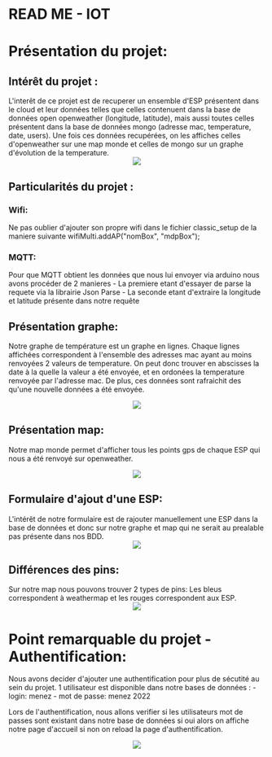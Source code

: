 # READ ME - IOT

<h1>Présentation du projet: </h1>

<h2>Intérêt du projet : </h2>
L'interêt de ce projet est de recuperer un ensemble d'ESP présentent dans le cloud et leur données telles que celles contenuent dans la base de données open openweather (longitude, latitude), mais aussi toutes celles présentent dans la base de données mongo (adresse mac, temperature, date, users). Une fois ces données recupérées, on les affiches celles d'openweather sur une map monde et celles de mongo sur un graphe d'évolution de la temperature.

<div align="center">
  <img src="https://media.giphy.com/media/NHqKX3CDFPZ8pq07gt/giphy.gif"/>
</div>

<h2> Particularités du projet : </h2> 
<h3>Wifi:</h3>
Ne pas oublier d'ajouter son propre wifi dans le fichier classic_setup de la maniere suivante
  wifiMulti.addAP("nomBox", "mdpBox");
<h3>MQTT:</h3>
Pour que MQTT obtient les données que nous lui envoyer via arduino nous avons procéder de 2 manieres
    - La premiere etant d'essayer de parse la requete via la librairie Json Parse
    - La seconde etant d'extraire la longitude et latitude présente dans notre requête

<h2>Présentation graphe: </h2>

Notre graphe de température est un graphe en lignes. Chaque lignes affichées correspondent à  l'ensemble des adresses mac ayant au moins renvoyées 2 valeurs de temperature. On peut donc trouver en abscisses la date à la quelle la valeur a été envoyée, et en ordonées la temperature renvoyée par l'adresse mac. De plus, ces données sont rafraichit des qu'une nouvelle données a été envoyée.
            <div align="center">
  <img src="https://media.giphy.com/media/B2PZG4WnQxmjJCrSzc/giphy.gif"/>
</div>

<h2>Présentation map: </h2>

Notre map monde permet d'afficher tous les points gps de chaque ESP qui nous a été renvoyé sur openweather. 
  <div align="center">
  <img src="https://media.giphy.com/media/HrumwrAW8rPl7A884I/giphy.gif"/>
</div>

<h2>Formulaire d'ajout d'une ESP: </h2>
L'intérêt de notre formulaire est de rajouter manuellement une ESP dans la base de données et donc sur notre graphe et map qui ne serait au prealable pas présente dans nos BDD. 
<div align="center">
  <img src="https://media.giphy.com/media/ciJ0ATYyr0MPDqPhkw/giphy.gif"/>
</div>

<h2> Différences des pins: </h2>
Sur notre map nous pouvons trouver 2 types de pins: 
Les bleus correspondent à weathermap et les rouges correspondent aux ESP.
<div align="center">
  <img src="https://media.giphy.com/media/m08EAlc00qmq2jtJwT/giphy.gif"/>
</div>

<h1>Point remarquable du projet - Authentification: </h1>
Nous avons decider d'ajouter une authentification pour plus de sécutité au sein du projet. 
1 utilisateur est disponible dans notre bases de données : 
    - login: menez    
    - mot de passe: menez 2022
 
Lors de l'authentification, nous allons verifier si les utilisateurs mot de passes sont existant dans notre base de données si oui alors on affiche notre page d'accueil si non on reload la page d'authentification.
  <div align="center">
  <img src="https://media.giphy.com/media/igVNBwboTdEps398QO/giphy.gif"/>
</div>
